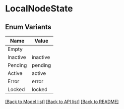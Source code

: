 # LocalNodeState

## Enum Variants

| Name | Value |
|---- | -----|
| Empty |  |
| Inactive | inactive |
| Pending | pending |
| Active | active |
| Error | error |
| Locked | locked |


[[Back to Model list]](../README.md#documentation-for-models) [[Back to API list]](../README.md#documentation-for-api-endpoints) [[Back to README]](../README.md)


